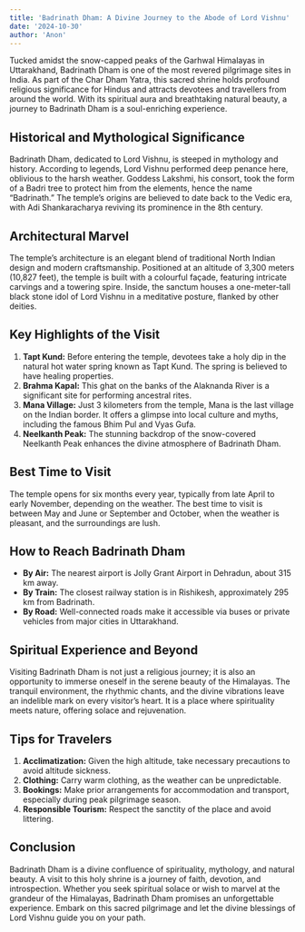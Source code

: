 ```yaml
---
title: 'Badrinath Dham: A Divine Journey to the Abode of Lord Vishnu'
date: '2024-10-30'
author: 'Anon'
---
```


Tucked amidst the snow-capped peaks of the Garhwal Himalayas in
Uttarakhand, Badrinath Dham is one of the most revered pilgrimage sites
in India. As part of the Char Dham Yatra, this sacred shrine holds
profound religious significance for Hindus and attracts devotees and
travellers from around the world. With its spiritual aura and
breathtaking natural beauty, a journey to Badrinath Dham is a
soul-enriching experience.

## Historical and Mythological Significance

Badrinath Dham, dedicated to Lord Vishnu, is steeped in mythology and
history. According to legends, Lord Vishnu performed deep penance here,
oblivious to the harsh weather. Goddess Lakshmi, his consort, took the
form of a Badri tree to protect him from the elements, hence the name
“Badrinath.” The temple’s origins are believed to date back to the Vedic
era, with Adi Shankaracharya reviving its prominence in the 8th century.

## Architectural Marvel

The temple’s architecture is an elegant blend of traditional North
Indian design and modern craftsmanship. Positioned at an altitude of
3,300 meters (10,827 feet), the temple is built with a colourful façade,
featuring intricate carvings and a towering spire. Inside, the sanctum
houses a one-meter-tall black stone idol of Lord Vishnu in a meditative
posture, flanked by other deities.

## Key Highlights of the Visit

1.  **Tapt Kund:** Before entering the temple, devotees take a holy dip
    in the natural hot water spring known as Tapt Kund. The spring is
    believed to have healing properties.
2.  **Brahma Kapal:** This ghat on the banks of the Alaknanda River is a
    significant site for performing ancestral rites.
3.  **Mana Village:** Just 3 kilometers from the temple, Mana is the
    last village on the Indian border. It offers a glimpse into local
    culture and myths, including the famous Bhim Pul and Vyas Gufa.
4.  **Neelkanth Peak:** The stunning backdrop of the snow-covered
    Neelkanth Peak enhances the divine atmosphere of Badrinath Dham.

## Best Time to Visit

The temple opens for six months every year, typically from late April to
early November, depending on the weather. The best time to visit is
between May and June or September and October, when the weather is
pleasant, and the surroundings are lush.

## How to Reach Badrinath Dham

- **By Air:** The nearest airport is Jolly Grant Airport in Dehradun,
  about 315 km away.
- **By Train:** The closest railway station is in Rishikesh,
  approximately 295 km from Badrinath.
- **By Road:** Well-connected roads make it accessible via buses or
  private vehicles from major cities in Uttarakhand.

## Spiritual Experience and Beyond

Visiting Badrinath Dham is not just a religious journey; it is also an
opportunity to immerse oneself in the serene beauty of the Himalayas.
The tranquil environment, the rhythmic chants, and the divine vibrations
leave an indelible mark on every visitor’s heart. It is a place where
spirituality meets nature, offering solace and rejuvenation.

## Tips for Travelers

1.  **Acclimatization:** Given the high altitude, take necessary
    precautions to avoid altitude sickness.
2.  **Clothing:** Carry warm clothing, as the weather can be
    unpredictable.
3.  **Bookings:** Make prior arrangements for accommodation and
    transport, especially during peak pilgrimage season.
4.  **Responsible Tourism:** Respect the sanctity of the place and avoid
    littering.

## Conclusion

Badrinath Dham is a divine confluence of spirituality, mythology, and
natural beauty. A visit to this holy shrine is a journey of faith,
devotion, and introspection. Whether you seek spiritual solace or wish
to marvel at the grandeur of the Himalayas, Badrinath Dham promises an
unforgettable experience. Embark on this sacred pilgrimage and let the
divine blessings of Lord Vishnu guide you on your path.
